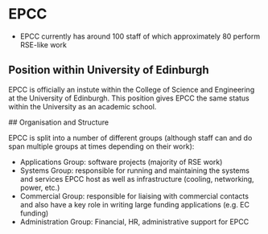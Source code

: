 # EPCC

* EPCC currently has around 100 staff of which approximately 80 perform RSE-like work

## Position within University of Edinburgh

EPCC is officially an instute within the College of Science and Engineering at the University of Edinburgh.
This position gives EPCC the same status within the University as an academic school.

## Organisation and Structure

EPCC is split into a number of different groups (although staff can and do span multiple groups
at times depending on their work):

* Applications Group: software projects (majority of RSE work)
* Systems Group: responsible for running and maintaining the systems and services EPCC host as well as infrastructure (cooling, networking, power, etc.)
* Commercial Group: responsible for liaising with commercial contacts and also have a key role in writing large funding applications (e.g. EC funding)
* Administration Group: Financial, HR, administrative support for EPCC


